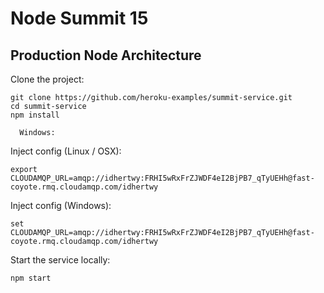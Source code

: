 # Node Summit 15

## Production Node Architecture

Clone the project:

```
git clone https://github.com/heroku-examples/summit-service.git
cd summit-service
npm install

  Windows:

```

Inject config (Linux / OSX):

```
export CLOUDAMQP_URL=amqp://idhertwy:FRHI5wRxFrZJWDF4eI2BjPB7_qTyUEHh@fast-coyote.rmq.cloudamqp.com/idhertwy
```

Inject config (Windows):

```
set CLOUDAMQP_URL=amqp://idhertwy:FRHI5wRxFrZJWDF4eI2BjPB7_qTyUEHh@fast-coyote.rmq.cloudamqp.com/idhertwy
```

Start the service locally:

```
npm start
```
